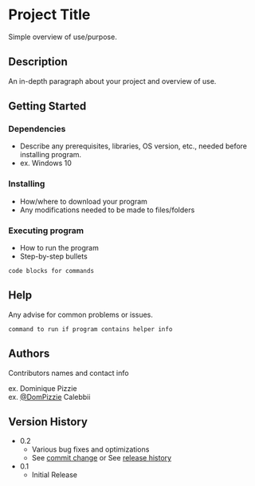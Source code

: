 # Project Title
 
 Simple overview of use/purpose.
 
 ## Description
 
 An in-depth paragraph about your project and overview of use.
 
 ## Getting Started
 
 ### Dependencies
 
 * Describe any prerequisites, libraries, OS version, etc., needed before installing program.
 * ex. Windows 10
 
 ### Installing
 
 * How/where to download your program
 * Any modifications needed to be made to files/folders
 
 ### Executing program
 
 * How to run the program
 * Step-by-step bullets
 ```
 code blocks for commands
 ```
 
 ## Help
 
 Any advise for common problems or issues.
 ```
 command to run if program contains helper info
 ```
 
 ## Authors
 
 Contributors names and contact info
 
 ex. Dominique Pizzie  
 ex. [@DomPizzie](https://twitter.com/dompizzie)
 Calebbii 
 
 
 ## Version History
 
 * 0.2
     * Various bug fixes and optimizations
     * See [commit change]() or See [release history]()
 * 0.1
     * Initial Release
